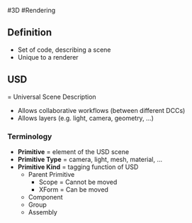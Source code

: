 #3D #Rendering

## Definition
- Set of code, describing a scene
- Unique to a renderer
## USD
= Universal Scene Description
- Allows collaborative workflows (between different DCCs)
- Allows layers (e.g. light, camera, geometry, ...)
### Terminology
- **Primitive** = element of the USD scene
- **Primitive Type** = camera, light, mesh, material, ...
- **Primitive Kind** = tagging function of USD
	-  Parent Primitive
		- Scope = Cannot be moved
		- XForm = Can be moved
	- Component
	- Group
	- Assembly